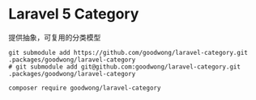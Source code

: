 # Laravel 5 Category

提供抽象，可复用的分类模型


```shell
git submodule add https://github.com/goodwong/laravel-category.git .packages/goodwong/laravel-category
# git submodule add git@github.com:goodwong/laravel-category.git .packages/goodwong/laravel-category

composer require goodwong/laravel-category
```